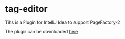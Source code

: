 # tag-editor

Tihs is a Plugin for IntelliJ Idea to support PageFactory-2

The plugin can be downloaded [here](https://plugins.jetbrains.com/plugin/13227-test-automation-gears/)
